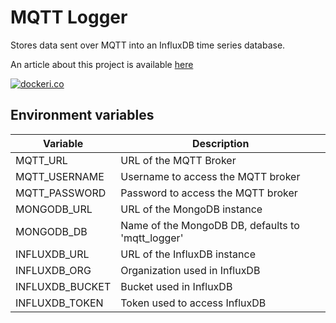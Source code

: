 # MQTT Logger
Stores data sent over MQTT into an InfluxDB time series database.

An article about this project is available [here](https://articles.maximemoreillon.com/articles/5aa92bbf-956c-43a9-8f3c-e0bdacd6412d)

[![dockeri.co](https://dockeri.co/image/moreillon/mqtt-logger)](https://hub.docker.com/r/moreillon/mqtt-logger)

## Environment variables
| Variable | Description |
| --- | --- |
| MQTT_URL | URL of the MQTT Broker | 
| MQTT_USERNAME | Username to access the MQTT broker | 
| MQTT_PASSWORD | Password to access the MQTT broker | 
| MONGODB_URL | URL of the MongoDB instance | 
| MONGODB_DB | Name of the MongoDB DB, defaults to 'mqtt_logger' | 
| INFLUXDB_URL | URL of the InfluxDB instance | 
| INFLUXDB_ORG | Organization used in InfluxDB | 
| INFLUXDB_BUCKET | Bucket used in InfluxDB | 
| INFLUXDB_TOKEN | Token used to access InfluxDB | 